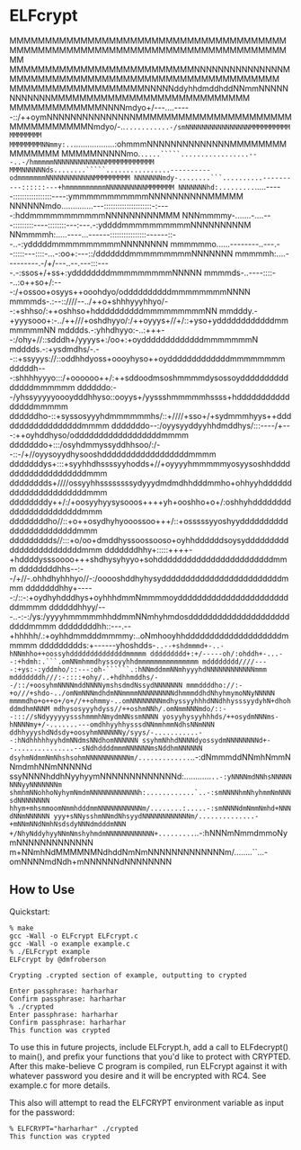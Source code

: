 # ELFcrypt

MMMMMMMMMMMMMMMMMMMMMMMMMMMMMMMMMMMMMMMMMMMMMMMMMMMMMMMMMMMMMMMMMMMMMMMMMMMMMMMM
MMMMMMMMMMMMMMMMMMMMMMMMMMNNNNNNNNNNNNNNNMMMMMMMMMMMMMMMMMMMMMMMMMMMMMMMMMMMMMMM
MMMMMMMMMMMMMMMMMMMNNNNNddyhhdmddhddNNmmNNNNNNNNNNNNMMMMMMMMMMMMMMMMMMMMMMMMMMMM
MMMMMMMMMMMMMNNNNmdyo+/---....-----::/++oymNNNNNNNNNNNNNNNMMMMMMMMMMMMMMMMMMMMMM
MMMMMMMMMMMNmdyo/-..```````````...........-/smNNNNNNNNNNNNNNNNMMMMMMMMMMMMMMMMMM
MMMMMMMMNNmmy:..```````````..................:ohmmmNNNNNNNNNNNNNNMMMMMMMMMMMMMMM
MMMMMNNNNNmo.``.....`````.................---..-/hmmmmmNNNNNNNNNNNNNMMMMMMMMMMMM
MMMNNNNNNds........`````................----------odmmmmmmmNNNNNNNNNNNNMMMMMMMMM
NNNNNNNmdy-........```..........----------::::::---+hmmmmmmmmmmNNNNNNNNNNMMMMMMM
NNNNNNNhd:.........``.....-----:::::::::::::::::----:ymmmmmmmmmmmNNNNNNNNNNMMMMM
NNNNNNmdo..............---:::::::::::::::::::::-:----:hddmmmmmmmmmmmNNNNNNNNNMMM
NNNmmmmy-.......-....---:::::::::----::::::::---:---.-:yddddmmmmmmmmmmNNNNNNNNNM
NNmmmmh:.....----...------::::::::::::::::------::--..-:ydddddmmmmmmmmmmNNNNNNNN
mmmmmmo......--------..---.--:::::---::::-...-:oo+:---::/dddddddmmmmmmmmmNNNNNNN
mmmmmh:....---------.-/+/---..--.---:::----.-:ssos+/+ss+:yddddddddmmmmmmmmmNNNNN
mmmmds-..----::::--..:o++so+/:---:/+ossoo+osyys++ooohdyo/oddddddddddmmmmmmmmNNNN
mmmmds-.:--::////--../++o+shhhyyyhhyo/--:+shhso/:++oshhso+hddddddddddmmmmmmmmmNN
mmdddy.-+yyysooo+:-../++///+oshdhyyo/:/++oyyys+//+/::+yso+yddddddddddddmmmmmmmNN
mdddds.-:yhhdhyyo:-..:+++--:/ohy+//::sdddh+/yyyys+:/oo+:+oydddddddddddddmmmmmmmN
mdddds.-:+ysdmdhs/-.--::+ssyyys://::oddhhdyoss+oooyhyso++oydddddddddddddmmmmmmmm
dddddh---:shhhhyyyo:::/+oooooo++/:++sddoodmsoshmmmmdysossoydddddddddddddddmmmmmm
ddddddo:--/yhssyyyyyoooydddhhyso::ooyys+/yyssshmmmmmhssss+hddddddddddddddddmmmmm
ddddddho-::+syssosyyyhdmmmmmmhs/::+////+sso+/+sydmmmhyys++ddddddddddddddddddmmmm
dddddddo--:/oyysyyddyyhhdmddhys/:::----/+---:++oyhddhyso/oddddddddddddddddddmmmm
dddddddo+:::/osyhdmmyssyddhhsoo/:/--::-/+//oyysoyydhysooshddddddddddddddddddmmmm
dddddddys+:::+syyhhdhssssyyhodds+//+oyyyyhmmmmmyosyysoshhddddddddddddddddddddmmm
dddddddds+////ossyyhhssssssssydyyydmdmdhhdddmmho+ohhyyhddddddddddddddddddddddmmm
ddddddddy++/:/+oosyyhyysysooos++++yh+ooshho+o+/:oshhyhdddddddddddddddddddddddmmm
ddddddddho//::+o++osydhyhyooossoo+++/::+osssssyyoshyyddddddddddddddddddddddddmmm
ddddddddds//:::+o/oo+dmddhyssoossooso+oyhhddddddsoysyddddddddddddddddddddddddmmm
dddddddhhy+:::::++++-+hddddysssoooo+++shdhysyhyyo+sohddddddddddddddddddddddddmmm
ddddddddhhs--:--/+//-.ohhdhyhhhyo//-:/ooooshddhyhysydddddddddddddddddddddddddmmm
dddddddhhy+-----:/::-:+oydhyhdddhys+oyhhhdmmNmmmmoydddddddddddddddddddddddddmmmm
ddddddhhyy/---..-:-:/ys:/yyyyhmmmmmhhddmmNNmhyhmdosdddddddddddddddddddddddddmmmm
ddddddddhh::---.--+hhhhh/.:+oyhhdmmdddmmmmy:..oNmhooyhhddddddddddddddddddddmmmmm
ddddddddds:+------yhoshdds-``..--+shdmmmd+-..-hNNmhho++oossyhddddddddddddddmmmmm
ddddddddd+:+/-----oh/:ohddh+-...--:+hdmh:.```.omNNmhmmdhyssoyyhhdmmmmmmmmmmmmmmm
mdddddddd////----:+ys:-:yddmho/::---:oh-``````.:hNNmddmmNNmhyyyhdNNNNNNNNNNNNmmm
mdddddddh///:-::::+ohy/..+hdhhmddhs/--/::/+oosyhmNNNNmddNNNNymshsdmdNssydNNNNNNN
mmmddddho://:-+o///+shdo-../omNmNNNmdhdmNNmmmmNNNNNNNNNdhmmmddhdNhyhmymoNNyNNNNN
mmmmdho+o++o+/o+//++ohmmy-..omNNNNNNNNmdhyssyyhhhdNNdhhysssyydyhN+dhohddmdhmNNNM
mdhysosyyyhdyss//++oshmNNh/.omNmmNNNmdo/::--::://sNdyyyyyyssshmmmhNmydmNNssmNNNN
yosyyhysyyhhhds/++osydmNNNms-hNNNNmy+/-.......---omdhhyyhhysssdNNmmhmmNdhsNNmNNN
ddhhyyyshdNdsdy+oosyhmNNNNNNy/syys/-...........--:hNdhhhhhyyhdmNNdmsNNdhomNNNNNN
ssyhmNhhdNNNNdyossydmNNNNNNNNd+--...............--sNdhddddmmmNNNNNNmsNddhmNNNNNN
dsyhmNdmmNmNhshsohmNNNNNNNNNNNm/.............``..-:dNmmmddNNmhNmmNNmdmhNNmNNNNNd
ssyNNNNhddhNyyhyymNNNNNNNNNNNNNd:............``..-:yNNNNmdNNhsNNNNNNNNyyNNNNNNNm
shmhmNNohhoNyhymNmdmNNNNNNNNNNNNh:............`..-:smNNNNhmNhyhmmNmNNNsdNNNNNNNN
hhym+mhsmmoomNmmhdddmmNNNNNNNNNNNm/........:.....-:smNNNNdmNmmNmhd+NNNdNNmNNNNNN
yyy+sNNysshmNNmdNhsyydNNNNNNNNNNNNm/..............-+mNNmNNdNmhNsdsdyNNNdmdddmNNN
+/NhyNddyhyyNNmNmshyhmdmNNNNNNNNNNNN+.........``..-:hNNNmNmmdmmoNymNNNNNNNNNNNNN
m+NNmhNdMMMMNMNdhddNmNmNNNNNNNNNNNNNm/........``...-omNNNNmdNdh+mNNNNNNdNNNNNNNN

## How to Use

Quickstart:

```
% make
gcc -Wall -o ELFcrypt ELFcrypt.c
gcc -Wall -o example example.c
% ./ELFcrypt example
ELFcrypt by @dmfroberson

Crypting .crypted section of example, outputting to crypted

Enter passphrase: harharhar
Confirm passphrase: harharhar
% ./crypted
Enter passphrase: harharhar
Confirm passphrase: harharhar
This function was crypted
```

To use this in future projects, include ELFcrypt.h, add a call to
ELFdecrypt() to main(), and prefix your functions that you'd like to
protect with CRYPTED. After this make-believe C program is compiled,
run ELFcrypt against it with whatever password you desire and it will
be encrypted with RC4. See example.c for more details.

This also will attempt to read the ELFCRYPT environment variable as
input for the password:

```
% ELFCRYPT="harharhar" ./crypted
This function was crypted
```
